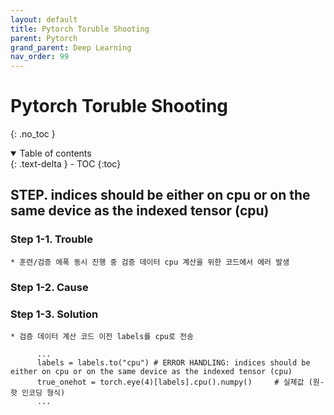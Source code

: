 ```yaml
---
layout: default
title: Pytorch Toruble Shooting
parent: Pytorch
grand_parent: Deep Learning
nav_order: 99
---
```

# Pytorch Toruble Shooting
{: .no_toc }

<details open markdown="block">
  <summary>
    Table of contents
  </summary>
  {: .text-delta }
- TOC
{:toc}
</details>

<!------------------------------------ STEP ------------------------------------>

## STEP. indices should be either on cpu or on the same device as the indexed tensor (cpu)

### Step 1-1. Trouble
    * 훈련/검증 에폭 동시 진행 중 검증 데이터 cpu 계산을 위한 코드에서 에러 발생 

### Step 1-2. Cause

### Step 1-3. Solution
    * 검증 데이터 계산 코드 이전 labels를 cpu로 전송
    
```
      ...
      labels = labels.to("cpu") # ERROR HANDLING: indices should be either on cpu or on the same device as the indexed tensor (cpu)
      true_onehot = torch.eye(4)[labels].cpu().numpy()     # 실제값 (원-핫 인코딩 형식)
      ...
```